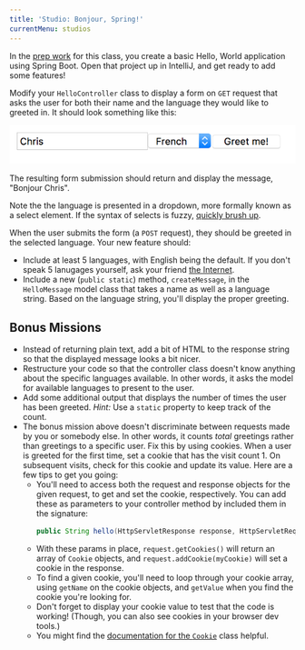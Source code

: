 ```yaml
---
title: 'Studio: Bonjour, Spring!'
currentMenu: studios
---
```


In the [prep work](../class-prep/3/) for this class, you create a basic Hello, World application using Spring Boot. Open that project up in IntelliJ, and get ready to add some features!

Modify your `HelloController` class to display a form on `GET` request that asks the user for both their name and the language they would like to greeted in. It should look something like this:

![Greeting Form](form.png)

The resulting form submission should return and display the message, "Bonjour Chris".

Note the the language is presented in a dropdown, more formally known as a select element. If the syntax of selects is fuzzy, [quickly brush up](https://developer.mozilla.org/en-US/docs/Web/HTML/Element/select).

When the user submits the form (a `POST` request), they should be greeted in the selected language. Your new feature should:
- Include at least 5 languages, with English being the default. If you don't speak 5 lanugages yourself, ask your friend [the Internet](http://pocketcultures.com/2008/10/30/say-hello-in-20-languages/).
- Include a new (`public static`) method, `createMessage`, in the `HelloMessage` model class that takes a name as well as a language string. Based on the language string, you'll display the proper greeting.

## Bonus Missions

- Instead of returning plain text, add a bit of HTML to the response string so that the displayed message looks a bit nicer.
- Restructure your code so that the controller class doesn't know anything about the specific languages available. In other words, it asks the model for available languages to present to the user.
- Add some additional output that displays the number of times the user has been greeted. *Hint:* Use a `static` property to keep track of the count.
- The bonus mission above doesn't discriminate between requests made by you or somebody else. In other words, it counts *total* greetings rather than greetings to a specific user. Fix this by using cookies. When a user is greeted for the first time, set a cookie that has the visit count 1. On subsequent visits, check for this cookie and update its value. Here are a few tips to get you going:
    - You'll need to access both the request and response objects for the given request, to get and set the cookie, respectively. You can add these as parameters to your controller method by included them in the signature:
        ```java
        public String hello(HttpServletResponse response, HttpServletRequest request, /* other params */)
        ```
    - With these params in place, `request.getCookies()` will return an array of `Cookie` objects, and `request.addCookie(myCookie)` will set a cookie in the response.
    - To find a given cookie, you'll need to loop through your cookie array, using `getName` on the cookie objects, and `getValue` when you find the cookie you're looking for.
    - Don't forget to display your cookie value to test that the code is working! (Though, you can also see cookies in your browser dev tools.)
    - You might find the [documentation for the `Cookie`](http://docs.oracle.com/javaee/6/api/javax/servlet/http/Cookie.html) class helpful.
